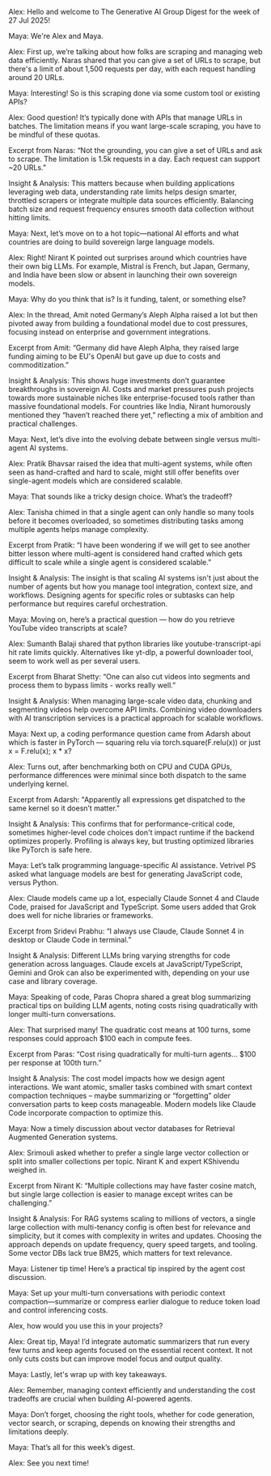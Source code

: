 Alex: Hello and welcome to The Generative AI Group Digest for the week of 27 Jul 2025!

Maya: We're Alex and Maya.

Alex: First up, we’re talking about how folks are scraping and managing web data efficiently. Naras shared that you can give a set of URLs to scrape, but there's a limit of about 1,500 requests per day, with each request handling around 20 URLs.

Maya: Interesting! So is this scraping done via some custom tool or existing APIs?

Alex: Good question! It’s typically done with APIs that manage URLs in batches. The limitation means if you want large-scale scraping, you have to be mindful of these quotas.

Excerpt from Naras: “Not the grounding, you can give a set of URLs and ask to scrape. The limitation is 1.5k requests in a day. Each request can support ~20 URLs.”

Insight & Analysis: This matters because when building applications leveraging web data, understanding rate limits helps design smarter, throttled scrapers or integrate multiple data sources efficiently. Balancing batch size and request frequency ensures smooth data collection without hitting limits.

Maya: Next, let’s move on to a hot topic—national AI efforts and what countries are doing to build sovereign large language models.

Alex: Right! Nirant K pointed out surprises around which countries have their own big LLMs. For example, Mistral is French, but Japan, Germany, and India have been slow or absent in launching their own sovereign models.

Maya: Why do you think that is? Is it funding, talent, or something else?

Alex: In the thread, Amit noted Germany’s Aleph Alpha raised a lot but then pivoted away from building a foundational model due to cost pressures, focusing instead on enterprise and government integrations.

Excerpt from Amit: “Germany did have Aleph Alpha, they raised large funding aiming to be EU's OpenAI but gave up due to costs and commoditization.”

Insight & Analysis: This shows huge investments don’t guarantee breakthroughs in sovereign AI. Costs and market pressures push projects towards more sustainable niches like enterprise-focused tools rather than massive foundational models. For countries like India, Nirant humorously mentioned they “haven’t reached there yet,” reflecting a mix of ambition and practical challenges.

Maya: Next, let’s dive into the evolving debate between single versus multi-agent AI systems.

Alex: Pratik Bhavsar raised the idea that multi-agent systems, while often seen as hand-crafted and hard to scale, might still offer benefits over single-agent models which are considered scalable.

Maya: That sounds like a tricky design choice. What’s the tradeoff?

Alex: Tanisha chimed in that a single agent can only handle so many tools before it becomes overloaded, so sometimes distributing tasks among multiple agents helps manage complexity.

Excerpt from Pratik: “I have been wondering if we will get to see another bitter lesson where multi-agent is considered hand crafted which gets difficult to scale while a single agent is considered scalable.”

Insight & Analysis: The insight is that scaling AI systems isn't just about the number of agents but how you manage tool integration, context size, and workflows. Designing agents for specific roles or subtasks can help performance but requires careful orchestration.

Maya: Moving on, here’s a practical question — how do you retrieve YouTube video transcripts at scale?

Alex: Sumanth Balaji shared that python libraries like youtube-transcript-api hit rate limits quickly. Alternatives like yt-dlp, a powerful downloader tool, seem to work well as per several users.

Excerpt from Bharat Shetty: “One can also cut videos into segments and process them to bypass limits - works really well.”

Insight & Analysis: When managing large-scale video data, chunking and segmenting videos help overcome API limits. Combining video downloaders with AI transcription services is a practical approach for scalable workflows.

Maya: Next up, a coding performance question came from Adarsh about which is faster in PyTorch — squaring relu via torch.square(F.relu(x)) or just x = F.relu(x); x * x?

Alex: Turns out, after benchmarking both on CPU and CUDA GPUs, performance differences were minimal since both dispatch to the same underlying kernel.

Excerpt from Adarsh: "Apparently all expressions get dispatched to the same kernel so it doesn’t matter."

Insight & Analysis: This confirms that for performance-critical code, sometimes higher-level code choices don't impact runtime if the backend optimizes properly. Profiling is always key, but trusting optimized libraries like PyTorch is safe here.

Maya: Let’s talk programming language-specific AI assistance. Vetrivel PS asked what language models are best for generating JavaScript code, versus Python.

Alex: Claude models came up a lot, especially Claude Sonnet 4 and Claude Code, praised for JavaScript and TypeScript. Some users added that Grok does well for niche libraries or frameworks.

Excerpt from Sridevi Prabhu: “I always use Claude, Claude Sonnet 4 in desktop or Claude Code in terminal.”

Insight & Analysis: Different LLMs bring varying strengths for code generation across languages. Claude excels at JavaScript/TypeScript, Gemini and Grok can also be experimented with, depending on your use case and library coverage.

Maya: Speaking of code, Paras Chopra shared a great blog summarizing practical tips on building LLM agents, noting costs rising quadratically with longer multi-turn conversations.

Alex: That surprised many! The quadratic cost means at 100 turns, some responses could approach $100 each in compute fees.

Excerpt from Paras: “Cost rising quadratically for multi-turn agents… $100 per response at 100th turn.”

Insight & Analysis: The cost model impacts how we design agent interactions. We want atomic, smaller tasks combined with smart context compaction techniques – maybe summarizing or “forgetting” older conversation parts to keep costs manageable. Modern models like Claude Code incorporate compaction to optimize this.

Maya: Now a timely discussion about vector databases for Retrieval Augmented Generation systems.

Alex: Srimouli asked whether to prefer a single large vector collection or split into smaller collections per topic. Nirant K and expert KShivendu weighed in.

Excerpt from Nirant K: “Multiple collections may have faster cosine match, but single large collection is easier to manage except writes can be challenging.”

Insight & Analysis: For RAG systems scaling to millions of vectors, a single large collection with multi-tenancy config is often best for relevance and simplicity, but it comes with complexity in writes and updates. Choosing the approach depends on update frequency, query speed targets, and tooling. Some vector DBs lack true BM25, which matters for text relevance.

Maya: Listener tip time! Here’s a practical tip inspired by the agent cost discussion.

Maya: Set up your multi-turn conversations with periodic context compaction—summarize or compress earlier dialogue to reduce token load and control inferencing costs.

Alex, how would you use this in your projects?

Alex: Great tip, Maya! I’d integrate automatic summarizers that run every few turns and keep agents focused on the essential recent context. It not only cuts costs but can improve model focus and output quality.

Maya: Lastly, let's wrap up with key takeaways.

Alex: Remember, managing context efficiently and understanding the cost tradeoffs are crucial when building AI-powered agents.

Maya: Don’t forget, choosing the right tools, whether for code generation, vector search, or scraping, depends on knowing their strengths and limitations deeply.

Maya: That’s all for this week’s digest.

Alex: See you next time!